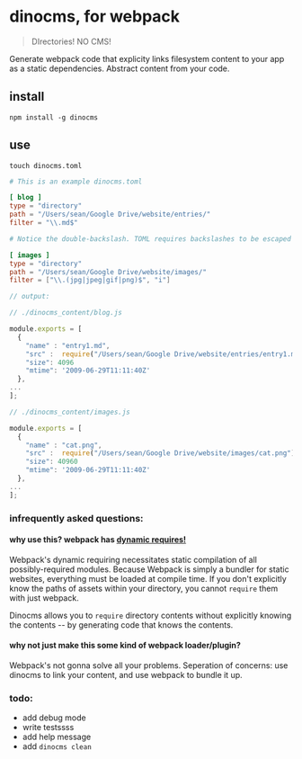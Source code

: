 # dinocms, for webpack
> DIrectories! NO CMS!

Generate webpack code that explicity links filesystem content to your app as a static dependencies.
Abstract content from your code.

## install
```
npm install -g dinocms
```

## use
```
touch dinocms.toml
```

```toml
# This is an example dinocms.toml

[ blog ]
type = "directory"
path = "/Users/sean/Google Drive/website/entries/"
filter = "\\.md$"

# Notice the double-backslash. TOML requires backslashes to be escaped in strings.

[ images ]
type = "directory"
path = "/Users/sean/Google Drive/website/images/"
filter = ["\\.(jpg|jpeg|gif|png)$", "i"]

```
```javascript
// output:

// ./dinocms_content/blog.js

module.exports = [
  {
    "name" : "entry1.md",
    "src" :  require("/Users/sean/Google Drive/website/entries/entry1.md"),
    "size": 4096
    "mtime": '2009-06-29T11:11:40Z'
  },
...
];

// ./dinocms_content/images.js

module.exports = [
  {
    "name" : "cat.png",
    "src" :  require("/Users/sean/Google Drive/website/images/cat.png"),
    "size": 40960
    "mtime": '2009-06-29T11:11:40Z'
  },
...
];
```








### infrequently asked questions:

#### why use this? webpack has [dynamic requires!](https://github.com/webpack/webpack/tree/master/examples/require.context#examplejs)
Webpack's dynamic requiring necessitates static compilation of all possibly-required modules. Because Webpack is simply a bundler for static websites, everything must be loaded at compile time. If you don't explicitly know the paths of assets within your directory, you cannot `require` them with just webpack.

Dinocms allows you to `require` directory contents without explicitly knowing the contents -- by generating code that knows the contents. 


#### why not just make this some kind of webpack loader/plugin?
Webpack's not gonna solve all your problems. Seperation of concerns: use dinocms to link your content, and use webpack to bundle it up.

### todo:
- add debug mode
- write testssss
- add help message
- add `dinocms clean`
